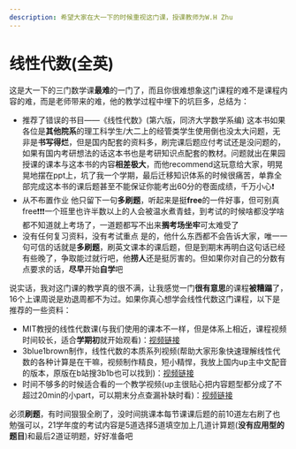```yaml
---
description: 希望大家在大一下的时候重视这门课，授课教师为W.H Zhu
---
```


# 线性代数(全英)

这是大一下的三门数学课**最难**的一门了，而且你很难想象这门课程的难不是课程内容的难，而是老师带来的难，他的教学过程中埋下的坑巨多，总结为：

* 推荐了错误的书目——《线性代数》(第六版，同济大学数学系编) 这本书如果各位是**其他院系**的理工科学生/大二上的经管类学生使用倒也没太大问题，无非是**书写得烂**，但是国内配套的资料多，刷完课后题应付考试还是没问题的，如果有国内考研想法的话这本书也是考研知识点配套的教材。问题就出在果园授课的课本与这本书的内容**相差极大**，而他recommend这玩意给大家，明晃晃地摆在ppt上，坑了我一个学期，最后迁移知识体系的时候很痛苦，单靠全部完成这本书的课后题甚至不能保证你能考出60分的卷面成绩，千万小心❗
* 从不布置作业 他只留下一句**多刷题**，听起来是挺**free**的一件好事，但可别真free❗❗❗一个班里也许半数以上的人会被温水煮青蛙，到考试的时候啥都没学啥都不知道就上考场了，一道题都写不出来**搁考场坐牢**可太难受了
* 没有任何复习资料，没有考试重点 是的，他什么东西都不会告诉大家，唯一一句可信的话就是**多刷题**，刷英文课本的课后题，但是到期末再明白这句话已经有些晚了，争取能过就行吧，他**捞人**还是挺厉害的。但如果你对自己的分数有点要求的话，**尽早**开始**自学**吧

说实话，我对这门课的教学真的很不满，让我感觉一门**很有意思**的课程**被糟蹋**了，16个上课周说是劝退周都不为过。如果你真心想学会线性代数这门课程，以下是推荐的一些资料：

* MIT教授的线性代数课(与我们使用的课本不一样，但是体系上相近，课程视频时间较长，适合**学期初**就开始观看)：[视频链接](https://www.bilibili.com/video/BV16Z4y1U7oU?share\_source=copy\_web\&vd\_source=2e2bcfa887bf8da9bde84af9fe79f8eb)
* 3blue1brown制作，线性代数的本质系列视频(帮助大家形象快速理解线性代数的各种计算是在干嘛，视频制作精良，短小精悍，我放上国内up主中文配音的版本，原版在b站搜3b1b也可以找到)：[视频链接](https://www.bilibili.com/video/BV1ib411t7YR?share\_source=copy\_web\&vd\_source=2e2bcfa887bf8da9bde84af9fe79f8eb)
* 时间不够多的时候适合看的一个教学视频(up主很贴心把内容题型都分成了不超过20min的小part，可以期末分点查漏补缺时看)：[视频链接](https://www.bilibili.com/video/BV1HB4y1T7Mc?share\_source=copy\_web\&vd\_source=2e2bcfa887bf8da9bde84af9fe79f8eb)

必须**刷题**，有时间狠狠全刷了，没时间挑课本每节课课后题的前10道左右刷了也勉强可以，21学年度的考试内容是5道选择5道填空加上几道计算题(**没有应用型的题目**)和最后2道证明题，好好准备吧